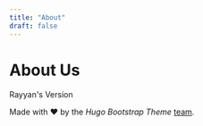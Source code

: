 ```yaml
---
title: "About"
draft: false
---
```


# About Us

Rayyan's Version

Made with ❤️ by the *Hugo Bootstrap Theme* [team](https://github.com/filipecarneiro/hugo-bootstrap-theme/graphs/contributors).
